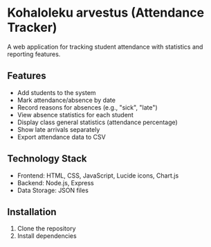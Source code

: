 # Kohaloleku arvestus (Attendance Tracker)

A web application for tracking student attendance with statistics and reporting features.

## Features

- Add students to the system
- Mark attendance/absence by date
- Record reasons for absences (e.g., "sick", "late")
- View absence statistics for each student
- Display class general statistics (attendance percentage)
- Show late arrivals separately
- Export attendance data to CSV

## Technology Stack

- Frontend: HTML, CSS, JavaScript, Lucide icons, Chart.js
- Backend: Node.js, Express
- Data Storage: JSON files

## Installation

1. Clone the repository
2. Install dependencies
